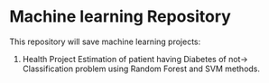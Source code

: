 # Machine learning Repository

This repository will save machine learning projects:
  1. Health Project 
     Estimation of patient having Diabetes of not-> Classification problem using Random Forest and SVM methods.
